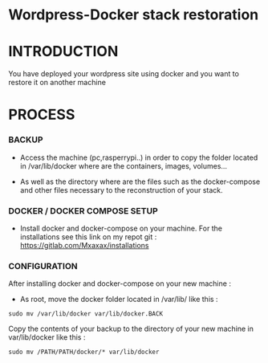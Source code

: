 # Wordpress-Docker stack restoration

# INTRODUCTION
You have deployed your wordpress site using docker and you want to restore it on another machine

# PROCESS
### BACKUP
- Access the machine (pc,rasperrypi..) in order to copy the folder located in /var/lib/docker where are the containers, images, volumes... 

- As well as the directory where are the files such as the docker-compose and other files necessary to the reconstruction of your stack.
### DOCKER / DOCKER COMPOSE SETUP
- Install docker and docker-compose on your machine. For the installations see this link on my repot git : https://gitlab.com/Mxaxax/installations
### CONFIGURATION
After installing docker and docker-compose on your new machine :

- As root, move the docker folder located in /var/lib/ like this :
```
sudo mv /var/lib/docker var/lib/docker.BACK
```
Copy the contents of your backup to the directory of your new machine in var/lib/docker like this :
```
sudo mv /PATH/PATH/docker/* var/lib/docker
```

